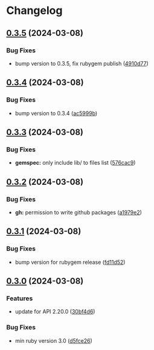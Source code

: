 # Changelog

## [0.3.5](https://github.com/FlatIO/api-client-ruby/compare/v0.3.4...v0.3.5) (2024-03-08)


### Bug Fixes

* bump version to 0.3.5, fix rubygem publish ([4910d77](https://github.com/FlatIO/api-client-ruby/commit/4910d77a49ef92dd5026ececb378cd73ca8d5e43))

## [0.3.4](https://github.com/FlatIO/api-client-ruby/compare/v0.3.3...v0.3.4) (2024-03-08)


### Bug Fixes

* bump version to 0.3.4 ([ac5999b](https://github.com/FlatIO/api-client-ruby/commit/ac5999b686351ee88770bd9c1279fab09e8a161e))

## [0.3.3](https://github.com/FlatIO/api-client-ruby/compare/v0.3.2...v0.3.3) (2024-03-08)


### Bug Fixes

* **gemspec:** only include lib/ to files list ([576cac9](https://github.com/FlatIO/api-client-ruby/commit/576cac92a848c7b3e4b712feb6429684ec3c16d2))

## [0.3.2](https://github.com/FlatIO/api-client-ruby/compare/v0.3.1...v0.3.2) (2024-03-08)


### Bug Fixes

* **gh:** permission to write github packages ([a1979e2](https://github.com/FlatIO/api-client-ruby/commit/a1979e2a87bec830353b30355a531ea8c23075ed))

## [0.3.1](https://github.com/FlatIO/api-client-ruby/compare/v0.3.0...v0.3.1) (2024-03-08)


### Bug Fixes

* bump version for rubygem release ([fd11d52](https://github.com/FlatIO/api-client-ruby/commit/fd11d5234f91e346c01dc233ee9343d4773aee7a))

## [0.3.0](https://github.com/FlatIO/api-client-ruby/compare/v0.2.0...v0.3.0) (2024-03-08)


### Features

* update for API 2.20.0 ([30bf4d6](https://github.com/FlatIO/api-client-ruby/commit/30bf4d6b5f74a463beafcc8a4ec81388863a6c55))


### Bug Fixes

* min ruby version 3.0 ([d5fce26](https://github.com/FlatIO/api-client-ruby/commit/d5fce26465b4f9666a973c5542d0a5a7c6eb53a1))
